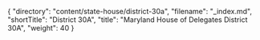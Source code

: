 {
  "directory": "content/state-house/district-30a",
  "filename": "_index.md",
  "shortTitle": "District 30A",
  "title": "Maryland House of Delegates District 30A",
  "weight": 40
}
